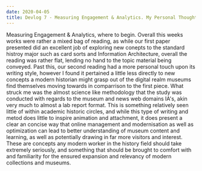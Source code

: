 ```yaml
---
date: 2020-04-05
title: Devlog 7 - Measuring Engagement & Analytics. My Personal Thoughts
---
```

Measuring Engagement & Analytics, where to begin. Overall this weeks works were rather a mixed bag of reading, as while our first paper presented did an excellent job of exploring new conepts to the standard histroy major such as card sorts and Information Architecture, overall the reading was rather flat, lending no hand to the topic material being conveyed. Past this, our second reading had a more personal touch upon its writing style, however I found it pertained a little less directly to new concepts a modern historian might grasp out of the digital realm museums find themselves moving towards in comparrison to the first piece.
What struck me was the almost science like methodology that the study was conducted with regards to the museum and news web domains IA's, akin very much to almost a lab report format.
This is something relatively seen little of within academic historic circles, and while this type of writing and metod does little to inspire animation and attachment, it does present a clear an concise way that online management and modernisation as well as optimization can lead to better understanding of museum content and learning, as well as potentially drawing in far more visitors and interest.
These are concepts any modern worker in the history field should take extremely seriously, and something that should be brought to comfort with and familiarity for the ensured expansion and relevancy of modern collections and museums.
